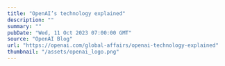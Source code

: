 ```yaml
---
title: "OpenAI’s technology explained"
description: ""
summary: ""
pubDate: "Wed, 11 Oct 2023 07:00:00 GMT"
source: "OpenAI Blog"
url: "https://openai.com/global-affairs/openai-technology-explained"
thumbnail: "/assets/openai_logo.png"
---
```


